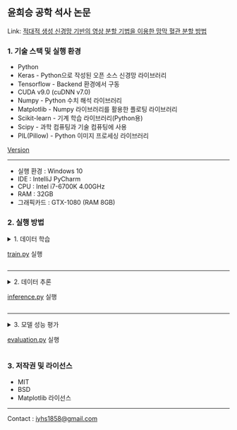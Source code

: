 ## 윤희승 공학 석사 논문

Link: [적대적 생성 신경망 기반의 영상 분할 기법을 이용한 망막 혈관 분할 방법][Masterpaperlink]

[Masterpaperlink]: https://sites.google.com/view/yoonheeseung-masterpaper

### 1. 기술 스택 및 실행 환경
* Python
* Keras - Python으로 작성된 오픈 소스 신경망 라이브러리
* Tensorflow - Backend 환경에서 구동
* CUDA v9.0 (cuDNN v7.0)
* Numpy - Python 수치 해석 라이브러리
* Matplotlib - Numpy 라이브러리를 활용한 플로팅 라이브러리
* Scikit-learn - 기계 학습 라이브러리(Python용)
* Scipy - 과학 컴퓨팅과 기술 컴퓨팅에 사용
* PIL(Pillow) - Python 이미지 프로세싱 라이브러리


[Version](./codes/requirements.txt)

---

+ 실행 환경 : Windows 10
+ IDE : IntelliJ PyCharm
+ CPU : Intel i7-6700K 4.00GHz
+ RAM : 32GB
+ 그래픽카드 : GTX-1080 (RAM 8GB)


### 2. 실행 방법
<details>
<summary> 1. 데이터 학습

  [train.py](./codes/train.py) 실행 </summary>  

  
  
</details>

---
<details>
<summary> 2. 데이터 추론

  [inference.py](./codes/inference.py) 실행 </summary>  
  
</details>

---

<details>
<summary>3. 모델 성능 평가 
  
  [evaluation.py](./codes/evaluation.py) 실행 </summary>  
  
</details>


### 3. 저작권 및 라이선스
* MIT
* BSD
* Matplotlib 라이선스

---
Contact : <iyhs1858@gmail.com> 
